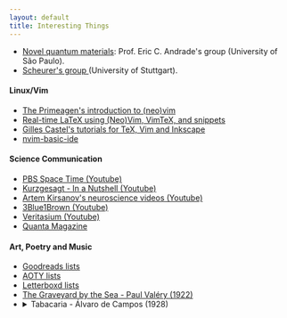 ```yaml
---
layout: default
title: Interesting Things
---
```


 

 * <a target="_blank" href="https://sites.google.com/site/castroeandrade/"> Novel quantum materials</a>: Prof. Eric C. Andrade's group (University of São Paulo).
 * <a target="_blank" href="https://www.itp3.uni-stuttgart.de/scheurer-group/"> Scheurer's group </a> (University of Stuttgart).



<h4>Linux/Vim</h4>

- [The Primeagen's introduction to (neo)vim](https://www.youtube.com/watch?v=X6AR2RMB5tE&list=PLm323Lc7iSW_wuxqmKx_xxNtJC_hJbQ7R)
- [Real-time LaTeX using (Neo)Vim, VimTeX, and snippets](https://www.ejmastnak.com/tutorials/vim-latex/intro/)
- [Gilles Castel's tutorials for TeX, Vim and Inkscape](https://castel.dev/post/lecture-notes-1/#vim-and-latex>)
- [nvim-basic-ide](https://github.com/LunarVim/nvim-basic-ide)

<h4>Science Communication</h4>

- [PBS Space Time (Youtube)](https://www.youtube.com/@pbsspacetime) 
- [Kurzgesagt - In a Nutshell (Youtube)](https://www.youtube.com/@kurzgesagt)
- [Artem Kirsanov's neuroscience videos (Youtube)](https://www.youtube.com/@ArtemKirsanov)
- [3Blue1Brown (Youtube)](https://www.youtube.com/@3blue1brown)
- [Veritasium (Youtube)](https://www.youtube.com/@veritasium)
- [Quanta Magazine](https://www.quantamagazine.org/)


<h4>Art, Poetry and Music</h4>
  <ul>
  <li><a href="https://www.goodreads.com/review/list/117614351-jo-o-augusto-sobral-da-silva?shelf=favorites">Goodreads lists</a></li>
   <li><a href="https://www.albumoftheyear.org/user/joaoasds/lists/"> AOTY lists </a></li>
   <li><a href="https://letterboxd.com/joaoasds/lists/"> Letterboxd lists </a></li>
    <li><a href="https://hellopoetry.com/poem/4511459/paul-valery-translation-of-the-graveyard-by-the-sea/">The Graveyard by the Sea - Paul Valéry (1922)</a></li>
  <li>
    <details>
      <summary>Tabacaria - Álvaro de Campos (1928)</summary>
      <p><a href="https://www.youtube.com/watch?v=a1IBpsuCI14">Here</a> is a brilliant interpretation by Antônio Abumjara.
    </p>
    </details>
  </li>
</ul>

<!--
<h1>Non-physics (directly) related topics</h1>

<ul>
  <li> <a target="_blank" href="https://historyofphilosophy.net/">History of Philosophy without any gaps</a>: A beautiful initiative by Prof. Peter Adamson from LMU and King's College to display the history of knowledge (ancient, medieval and modern philosophy).
  </li>
    <li> <a target="_blank" href="http://brazil-on-guitar.de/tabs.html">Baden Powell's collection</a>: If you play guitar and happen to enjoy brazilian music, here you can find all transcripts for Baden's discography. This <a target="_blank" href="https://chordsandtabs.pagesperso-orange.fr/">website </a> is also quite good. 
  </li>
  </ul>
 -->

